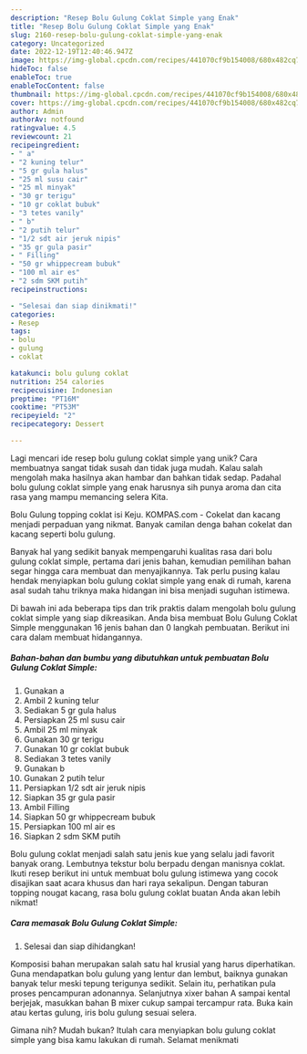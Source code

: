 ```yaml
---
description: "Resep Bolu Gulung Coklat Simple yang Enak"
title: "Resep Bolu Gulung Coklat Simple yang Enak"
slug: 2160-resep-bolu-gulung-coklat-simple-yang-enak
category: Uncategorized
date: 2022-12-19T12:40:46.947Z
image: https://img-global.cpcdn.com/recipes/441070cf9b154008/680x482cq70/bolu-gulung-coklat-simple-foto-resep-utama.jpg
hideToc: false
enableToc: true
enableTocContent: false
thumbnail: https://img-global.cpcdn.com/recipes/441070cf9b154008/680x482cq70/bolu-gulung-coklat-simple-foto-resep-utama.jpg
cover: https://img-global.cpcdn.com/recipes/441070cf9b154008/680x482cq70/bolu-gulung-coklat-simple-foto-resep-utama.jpg
author: Admin
authorAv: notfound
ratingvalue: 4.5
reviewcount: 21
recipeingredient:
- " a"
- "2 kuning telur"
- "5 gr gula halus"
- "25 ml susu cair"
- "25 ml minyak"
- "30 gr terigu"
- "10 gr coklat bubuk"
- "3 tetes vanily"
- " b"
- "2 putih telur"
- "1/2 sdt air jeruk nipis"
- "35 gr gula pasir"
- " Filling"
- "50 gr whippecream bubuk"
- "100 ml air es"
- "2 sdm SKM putih"
recipeinstructions:

- "Selesai dan siap dinikmati!"
categories:
- Resep
tags:
- bolu
- gulung
- coklat

katakunci: bolu gulung coklat 
nutrition: 254 calories
recipecuisine: Indonesian
preptime: "PT16M"
cooktime: "PT53M"
recipeyield: "2"
recipecategory: Dessert

---
```





Lagi mencari ide resep bolu gulung coklat simple yang unik? Cara membuatnya sangat tidak susah dan tidak juga mudah. Kalau salah mengolah maka hasilnya akan hambar dan bahkan tidak sedap. Padahal bolu gulung coklat simple yang enak harusnya sih punya aroma dan cita rasa yang mampu memancing selera Kita.





Bolu Gulung topping coklat isi Keju. KOMPAS.com - Cokelat dan kacang menjadi perpaduan yang nikmat. Banyak camilan denga bahan cokelat dan kacang seperti bolu gulung.

Banyak hal yang sedikit banyak mempengaruhi kualitas rasa dari bolu gulung coklat simple, pertama dari jenis bahan, kemudian pemilihan bahan segar hingga cara membuat dan menyajikannya. Tak perlu pusing kalau hendak menyiapkan bolu gulung coklat simple yang enak di rumah, karena asal sudah tahu triknya maka hidangan ini bisa menjadi suguhan istimewa.






Di bawah ini ada beberapa tips dan trik praktis dalam mengolah bolu gulung coklat simple yang siap dikreasikan. Anda bisa membuat Bolu Gulung Coklat Simple menggunakan 16 jenis bahan dan 0 langkah pembuatan. Berikut ini cara dalam membuat hidangannya.

<!--inarticleads1-->

##### Bahan-bahan dan bumbu yang dibutuhkan untuk pembuatan Bolu Gulung Coklat Simple:

1. Gunakan  a
1. Ambil 2 kuning telur
1. Sediakan 5 gr gula halus
1. Persiapkan 25 ml susu cair
1. Ambil 25 ml minyak
1. Gunakan 30 gr terigu
1. Gunakan 10 gr coklat bubuk
1. Sediakan 3 tetes vanily
1. Gunakan  b
1. Gunakan 2 putih telur
1. Persiapkan 1/2 sdt air jeruk nipis
1. Siapkan 35 gr gula pasir
1. Ambil  Filling
1. Siapkan 50 gr whippecream bubuk
1. Persiapkan 100 ml air es
1. Siapkan 2 sdm SKM putih


Bolu gulung coklat menjadi salah satu jenis kue yang selalu jadi favorit banyak orang. Lembutnya tekstur bolu berpadu dengan manisnya coklat. Ikuti resep berikut ini untuk membuat bolu gulung istimewa yang cocok disajikan saat acara khusus dan hari raya sekalipun. Dengan taburan topping nougat kacang, rasa bolu gulung coklat buatan Anda akan lebih nikmat! 

<!--inarticleads2-->

##### Cara memasak Bolu Gulung Coklat Simple:


1. Selesai dan siap dihidangkan!

Komposisi bahan merupakan salah satu hal krusial yang harus diperhatikan. Guna mendapatkan bolu gulung yang lentur dan lembut, baiknya gunakan banyak telur meski tepung terigunya sedikit. Selain itu, perhatikan pula proses pencampuran adonannya. Selanjutnya xixer bahan A sampai kental berjejak, masukkan bahan B mixer cukup sampai tercampur rata. Buka kain atau kertas gulung, iris bolu gulung sesuai selera. 

Gimana nih? Mudah bukan? Itulah cara menyiapkan bolu gulung coklat simple yang bisa kamu lakukan di rumah. Selamat menikmati
